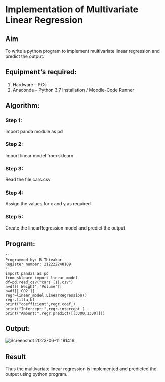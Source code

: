 # Implementation of Multivariate Linear Regression
## Aim
To write a python program to implement multivariate linear regression and predict the output.
## Equipment’s required:
1.	Hardware – PCs
2.	Anaconda – Python 3.7 Installation / Moodle-Code Runner
## Algorithm:
### Step 1:

Import panda module as pd
### Step 2:

Import linear model from sklearn
### Step 3:

Read the file cars.csv
### Step 4:

Assign the values for x and y as required
### Step 5:

Create the linearRegression model and predict the output
## Program:
```
'''
Programmed by: R.Thivakar
Register number: 212222240109
'''
import pandas as pd
from sklearn import linear_model
df=pd.read_csv("cars (1).csv")
a=df[['Weight','Volume']]
b=df[['CO2']]
regr=linear_model.LinearRegression()
regr.fit(a,b)
print("coefficient",regr.coef_)
print("Intercept:",regr.intercept_)
print("Amount:",regr.predict([[3300,1300]]))
```
## Output:

![Screenshot 2023-06-11 191416](https://github.com/ThivakarR/Multivariate-Linear-Regression/assets/118707074/5b59148f-fae7-4f62-86f0-a45c6d57ebaa)


## Result
Thus the multivariate linear regression is implemented and predicted the output using python program.
